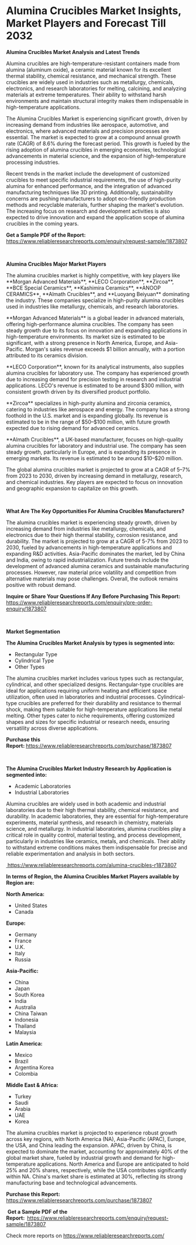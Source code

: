 <p><h1>Alumina Crucibles Market Insights, Market Players and Forecast Till 2032</h1></p><p><strong>Alumina Crucibles Market Analysis and Latest Trends</strong></p>
<p><p>Alumina crucibles are high-temperature-resistant containers made from alumina (aluminum oxide), a ceramic material known for its excellent thermal stability, chemical resistance, and mechanical strength. These crucibles are widely used in industries such as metallurgy, chemicals, electronics, and research laboratories for melting, calcining, and analyzing materials at extreme temperatures. Their ability to withstand harsh environments and maintain structural integrity makes them indispensable in high-temperature applications.</p><p>The Alumina Crucibles Market is experiencing significant growth, driven by increasing demand from industries like aerospace, automotive, and electronics, where advanced materials and precision processes are essential. The market is expected to grow at a compound annual growth rate (CAGR) of 8.6% during the forecast period. This growth is fueled by the rising adoption of alumina crucibles in emerging economies, technological advancements in material science, and the expansion of high-temperature processing industries.</p><p>Recent trends in the market include the development of customized crucibles to meet specific industrial requirements, the use of high-purity alumina for enhanced performance, and the integration of advanced manufacturing techniques like 3D printing. Additionally, sustainability concerns are pushing manufacturers to adopt eco-friendly production methods and recyclable materials, further shaping the market's evolution. The increasing focus on research and development activities is also expected to drive innovation and expand the application scope of alumina crucibles in the coming years.</p></p>
<p><strong>Get a Sample PDF of the Report:&nbsp;</strong> <a href="https://www.reliableresearchreports.com/enquiry/request-sample/1873807?utm_campaign=2189&utm_medium=2&utm_source=Github&utm_content=ia&utm_term=25012025&utm_id=alumina-crucibles">https://www.reliableresearchreports.com/enquiry/request-sample/1873807</a></p>
<p>&nbsp;</p>
<p><strong>Alumina Crucibles Major Market Players</strong></p>
<p><p>The alumina crucibles market is highly competitive, with key players like **Morgan Advanced Materials**, **LECO Corporation**, **Zircoa**, **BCE Special Ceramics**, **Kashimira Ceramics**, **ANOOP CERAMICS**, **Almath Crucibles**, and **Luoyang Beiyuan** dominating the industry. These companies specialize in high-purity alumina crucibles used in industries like metallurgy, chemicals, and research laboratories.</p><p>**Morgan Advanced Materials** is a global leader in advanced materials, offering high-performance alumina crucibles. The company has seen steady growth due to its focus on innovation and expanding applications in high-temperature environments. Its market size is estimated to be significant, with a strong presence in North America, Europe, and Asia-Pacific. Morgan's sales revenue exceeds $1 billion annually, with a portion attributed to its ceramics division.</p><p>**LECO Corporation**, known for its analytical instruments, also supplies alumina crucibles for laboratory use. The company has experienced growth due to increasing demand for precision testing in research and industrial applications. LECO's revenue is estimated to be around $300 million, with consistent growth driven by its diversified product portfolio.</p><p>**Zircoa** specializes in high-purity alumina and zirconia ceramics, catering to industries like aerospace and energy. The company has a strong foothold in the U.S. market and is expanding globally. Its revenue is estimated to be in the range of $50–$100 million, with future growth expected due to rising demand for advanced ceramics.</p><p>**Almath Crucibles**, a UK-based manufacturer, focuses on high-quality alumina crucibles for laboratory and industrial use. The company has seen steady growth, particularly in Europe, and is expanding its presence in emerging markets. Its revenue is estimated to be around $10–$20 million.</p><p>The global alumina crucibles market is projected to grow at a CAGR of 5–7% from 2023 to 2030, driven by increasing demand in metallurgy, research, and chemical industries. Key players are expected to focus on innovation and geographic expansion to capitalize on this growth.</p></p>
<p>&nbsp;</p>
<p><strong>What Are The Key Opportunities For Alumina Crucibles Manufacturers?</strong></p>
<p><p>The alumina crucibles market is experiencing steady growth, driven by increasing demand from industries like metallurgy, chemicals, and electronics due to their high thermal stability, corrosion resistance, and durability. The market is projected to grow at a CAGR of 5-7% from 2023 to 2030, fueled by advancements in high-temperature applications and expanding R&D activities. Asia-Pacific dominates the market, led by China and India, owing to rapid industrialization. Future trends include the development of advanced alumina ceramics and sustainable manufacturing processes. However, raw material price volatility and competition from alternative materials may pose challenges. Overall, the outlook remains positive with robust demand.</p></p>
<p><strong>Inquire or Share Your Questions If Any Before Purchasing This Report:</strong> <a href="https://www.reliableresearchreports.com/enquiry/pre-order-enquiry/1873807?utm_campaign=2189&utm_medium=2&utm_source=Github&utm_content=ia&utm_term=25012025&utm_id=alumina-crucibles">https://www.reliableresearchreports.com/enquiry/pre-order-enquiry/1873807</a></p>
<p>&nbsp;</p>
<p><strong>Market Segmentation</strong></p>
<p><strong>The Alumina Crucibles Market Analysis by types is segmented into:</strong></p>
<p><ul><li>Rectangular Type</li><li>Cylindrical Type</li><li>Other Types</li></ul></p>
<p><p>The alumina crucibles market includes various types such as rectangular, cylindrical, and other specialized designs. Rectangular-type crucibles are ideal for applications requiring uniform heating and efficient space utilization, often used in laboratories and industrial processes. Cylindrical-type crucibles are preferred for their durability and resistance to thermal shock, making them suitable for high-temperature applications like metal melting. Other types cater to niche requirements, offering customized shapes and sizes for specific industrial or research needs, ensuring versatility across diverse applications.</p></p>
<p><strong>Purchase this Report:&nbsp;</strong><a href="https://www.reliableresearchreports.com/purchase/1873807?utm_campaign=2189&utm_medium=2&utm_source=Github&utm_content=ia&utm_term=25012025&utm_id=alumina-crucibles">https://www.reliableresearchreports.com/purchase/1873807</a></p>
<p>&nbsp;</p>
<p><strong>The Alumina Crucibles Market Industry Research by Application is segmented into:</strong></p>
<p><ul><li>Academic Laboratories</li><li>Industrial Laboratories</li></ul></p>
<p><p>Alumina crucibles are widely used in both academic and industrial laboratories due to their high thermal stability, chemical resistance, and durability. In academic laboratories, they are essential for high-temperature experiments, material synthesis, and research in chemistry, materials science, and metallurgy. In industrial laboratories, alumina crucibles play a critical role in quality control, material testing, and process development, particularly in industries like ceramics, metals, and chemicals. Their ability to withstand extreme conditions makes them indispensable for precise and reliable experimentation and analysis in both sectors.</p></p>
<p><a href="https://www.reliableresearchreports.com/alumina-crucibles-r1873807?utm_campaign=2189&utm_medium=2&utm_source=Github&utm_content=ia&utm_term=25012025&utm_id=alumina-crucibles">&nbsp;https://www.reliableresearchreports.com/alumina-crucibles-r1873807</a></p>
<p><strong>In terms of Region, the Alumina Crucibles Market Players available by Region are:</strong></p>
<p>
    <p> <strong> North America: </strong>
        <ul>
            <li>United States</li>
            <li>Canada</li>
        </ul>
        </p> 
    <p> <strong> Europe: </strong>
        <ul>
            <li>Germany</li>
            <li>France</li>
            <li>U.K.</li>
            <li>Italy</li>
            <li>Russia</li>
        </ul>
        </p> 
    <p> <strong> Asia-Pacific: </strong>
        <ul>
            <li>China</li>
            <li>Japan</li>
            <li>South Korea</li>
            <li>India</li>
            <li>Australia</li>
            <li>China Taiwan</li>
            <li>Indonesia</li>
            <li>Thailand</li>
            <li>Malaysia</li>
        </ul>
        </p> 
    <p> <strong> Latin America: </strong>
        <ul>
            <li>Mexico</li>
            <li>Brazil</li>
            <li>Argentina Korea</li>
            <li>Colombia</li>
        </ul>
        </p> 
    <p> <strong> Middle East & Africa: </strong>
        <ul>
            <li>Turkey</li>
            <li>Saudi</li>
            <li>Arabia</li>
            <li>UAE</li>
            <li>Korea</li>
        </ul>
    </p>
    </p>
<p><p>The alumina crucibles market is projected to experience robust growth across key regions, with North America (NA), Asia-Pacific (APAC), Europe, the USA, and China leading the expansion. APAC, driven by China, is expected to dominate the market, accounting for approximately 40% of the global market share, fueled by industrial growth and demand for high-temperature applications. North America and Europe are anticipated to hold 25% and 20% shares, respectively, while the USA contributes significantly within NA. China's market share is estimated at 30%, reflecting its strong manufacturing base and technological advancements.</p></p>
<p><strong>Purchase this Report: </strong><a href="https://www.reliableresearchreports.com/purchase/1873807?utm_campaign=2189&utm_medium=2&utm_source=Github&utm_content=ia&utm_term=25012025&utm_id=alumina-crucibles">https://www.reliableresearchreports.com/purchase/1873807</a></p>
<p>&nbsp;<strong>Get a Sample PDF of the Report:&nbsp;&nbsp;</strong><a href="https://www.reliableresearchreports.com/enquiry/request-sample/1873807?utm_campaign=2189&utm_medium=2&utm_source=Github&utm_content=ia&utm_term=25012025&utm_id=alumina-crucibles">https://www.reliableresearchreports.com/enquiry/request-sample/1873807</a></p>
<p><strong></strong></p>
<p>Check more reports on <a href="https://www.reliableresearchreports.com/?utm_campaign=2189&utm_medium=2&utm_source=Github&utm_content=ia&utm_term=25012025&utm_id=alumina-crucibles">https://www.reliableresearchreports.com/</a></p>
